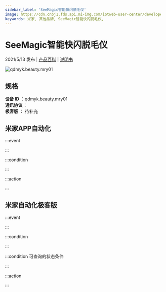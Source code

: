 ```yaml
---
sidebar_label: 'SeeMagic智能快闪脱毛仪'
image: https://cdn.cnbj1.fds.api.mi-img.com/iotweb-user-center/developer_1679047958633hdIZpyiE.png?GalaxyAccessKeyId=AKVGLQWBOVIRQ3XLEW&Expires=9223372036854775807&Signature=/n5u4fri0SY1/HQpEKMHYyqrpmU=
keywords: 米家, 其他品牌, SeeMagic智能快闪脱毛仪, 
---
```

# SeeMagic智能快闪脱毛仪

2021/5/13 发布 | [产品百科](https://home.mi.com/webapp/content/baike/product/index.html?model=qdmyk.beauty.mry01/) | [说明书](https://home.mi.com/views/introduction.html?model=qdmyk.beauty.mry01&region=cn)

![qdmyk.beauty.mry01](https://cdn.cnbj1.fds.api.mi-img.com/iotweb-user-center/developer_1679047958633hdIZpyiE.png?GalaxyAccessKeyId=AKVGLQWBOVIRQ3XLEW&Expires=9223372036854775807&Signature=/n5u4fri0SY1/HQpEKMHYyqrpmU=)

## 规格  
> 
**设备 ID** ：qdmyk.beauty.mry01  
**通讯协议** ：  
**极客版**  ： 待补充 


## 米家APP自动化  

:::event  

:::

:::condition  

:::

:::action   

:::

## 米家自动化极客版  

:::event  

:::

:::condition  

:::

:::condition 可查询的状态条件  

:::

:::action  

:::

        
